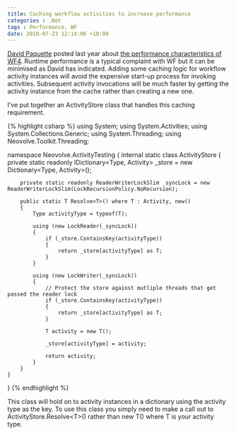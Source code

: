 ```yaml
---
title: Caching workflow activities to increase performance
categories : .Net
tags : Performance, WF
date: 2010-07-23 12:14:06 +10:00
---
```


[David Paquette][0] posted last year about [the performance characteristics of WF4][1]. Runtime performance is a typical complaint with WF but it can be minimised as David has indicated. Adding some caching logic for workflow activity instances will avoid the expensive start-up process for invoking activities. Subsequent activity invocations will be much faster by getting the activity instance from the cache rather than creating a new one.

I’ve put together an ActivityStore class that handles this caching requirement.

{% highlight csharp %}
using System;
using System.Activities;
using System.Collections.Generic;
using System.Threading;
using Neovolve.Toolkit.Threading;
    
namespace Neovolve.ActivityTesting
{
    internal static class ActivityStore
    {
        private static readonly IDictionary<Type, Activity> _store = new Dictionary<Type, Activity>();
    
        private static readonly ReaderWriterLockSlim _syncLock = new ReaderWriterLockSlim(LockRecursionPolicy.NoRecursion);
    
        public static T Resolve<T>() where T : Activity, new()
        {
            Type activityType = typeof(T);
    
            using (new LockReader(_syncLock))
            {
                if (_store.ContainsKey(activityType))
                {
                    return _store[activityType] as T;
                }
            }
    
            using (new LockWriter(_syncLock))
            {
                // Protect the store against mutliple threads that get passed the reader lock
                if (_store.ContainsKey(activityType))
                {
                    return _store[activityType] as T;
                }
    
                T activity = new T();
    
                _store[activityType] = activity;
    
                return activity;
            }
        }
    }
}
{% endhighlight %}

This class will hold on to activity instances in a dictionary using the activity type as the key. To use this class you simply need to make a call out to ActivityStore.Resolve&lt;T&gt;() rather than new T() where T is your activity type.

[0]: http://geekswithblogs.net/DavidPaquette
[1]: http://geekswithblogs.net/DavidPaquette/archive/2009/10/26/wf4-performance.aspx
